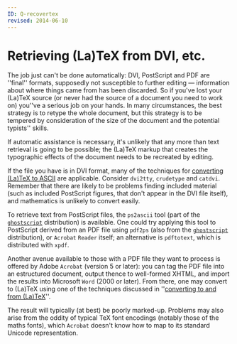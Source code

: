 ```yaml
---
ID: Q-recovertex
revised: 2014-06-10
---
```

# Retrieving (La)TeX from DVI, etc.

The job just can't be done automatically: DVI, PostScript and
PDF are ''final'' formats, supposedly not susceptible to
further editing&nbsp;&mdash; information about where things came from has been
discarded.  So if you've lost your (La)TeX source (or never
had the source of a document you need to work on) you''ve a serious job
on your hands.  In many circumstances, the best strategy is to retype
the whole document, but this strategy is to be tempered by
consideration of the size of the document and the potential typists''
skills.

If automatic assistance is necessary, it's unlikely that any more than
text retrieval is going to be possible; the (La)TeX markup that
creates the typographic effects of the document needs to be recreated
by editing.

If the file you have is in DVI format, many of the techniques
for [converting (La)TeX to ASCII](FAQ-toascii.md) are
applicable.  Consider `dvi2tty`, `crudetype` and
`catdvi`.  Remember that there are likely to be problems
finding included material (such as included PostScript figures, that
don't appear in the DVI file itself), and mathematics is
unlikely to convert easily.

To retrieve text from PostScript files, the
`ps2ascii` tool (part of the
[`ghostscript`](http://www.ghostscript.com/)
distribution) is available.  One could try applying this tool to
PostScript derived from an PDF file using `pdf2ps` (also
from the [`ghostscript`](http://www.ghostscript.com/)
distribution), or `Acrobat`
`Reader` itself; an alternative is `pdftotext`,
which is distributed with `xpdf`.

Another avenue available to those with a PDF file they want to
process is offered by Adobe `Acrobat` (version 5 or later):
you can tag the PDF file into an estructured document, output
thence to well-formed XHTML, and import the results into
Microsoft `Word` (2000 or later).  From there, one may
convert to (La)TeX using one of the techniques discussed in
''[converting to and from (La)TeX](FAQ-fmtconv.md)''.

The result will typically (at best) be poorly marked-up.  Problems may
also arise from the oddity of typical TeX font encodings (notably
those of the maths fonts), which `Acrobat` doesn't know how
to map to its standard Unicode representation.

